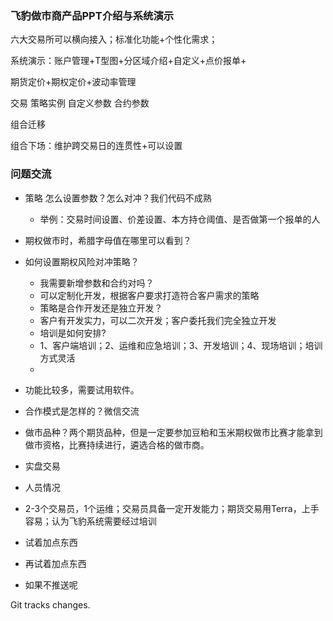 ### 飞豹做市商产品PPT介绍与系统演示

六大交易所可以横向接入；标准化功能+个性化需求；

系统演示：账户管理+T型图+分区域介绍+自定义+点价报单+

期货定价+期权定价+波动率管理

交易 策略实例 自定义参数 合约参数

组合迁移

组合下场：维护跨交易日的连贯性+可以设置

### 问题交流

- 策略 怎么设置参数？怎么对冲？我们代码不成熟
  
  - 举例：交易时间设置、价差设置、本方持仓阈值、是否做第一个报单的人
- 期权做市时，希腊字母值在哪里可以看到？
- 如何设置期权风险对冲策略？
	- 我需要新增参数和合约对吗？
	- 可以定制化开发，根据客户要求打造符合客户需求的策略
	- 策略是合作开发还是独立开发？
	- 客户有开发实力，可以二次开发；客户委托我们完全独立开发
	- 培训是如何安排?
	- 1、客户端培训；2、运维和应急培训；3、开发培训；4、现场培训；培训方式灵活
	- 
- 功能比较多，需要试用软件。 
- 合作模式是怎样的？微信交流
- 做市品种？两个期货品种，但是一定要参加豆粕和玉米期权做市比赛才能拿到做市资格，比赛持续进行，遴选合格的做市商。
- 实盘交易
- 人员情况
- 2-3个交易员，1个运维；交易员具备一定开发能力；期货交易用Terra，上手容易；认为飞豹系统需要经过培训
- 试着加点东西
- 再试着加点东西
- 如果不推送呢



Git tracks changes.